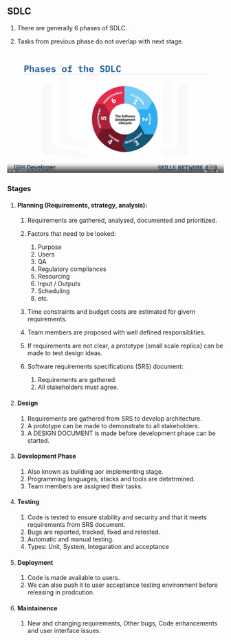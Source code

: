 ## SDLC

1. There are generally 6 phases of SDLC.

2. Tasks from previous phase do not overlap with next stage.

![SDLC](SDLC-phases.png)

### Stages

1. #### Planning (Requirements, strategy, analysis):

   1. Requirements are gathered, analysed, documented and prioritized.

   2. Factors that need to be looked:

      1. Purpose
      2. Users
      3. QA
      4. Regulatory compliances
      5. Resourcing
      6. Input / Outputs
      7. Scheduling
      8. etc.

   3. Time constraints and budget costs are estimated for givern requirements.
   4. Team members are proposed with well defined responsiblities.
   5. If requirements are not clear, a prototype (small scale replica) can be made to test design ideas.
   6. Software requirements specifications (SRS) document:
      1. Requirements are gathered.
      2. All stakeholders must agree.

2. #### Design

   1. Requirements are gathered from SRS to develop architecture.
   2. A prototype can be made to demonstrate to all stakeholders.
   3. A DESIGN DOCUMENT is made before development phase can be started.

3. #### Development Phase

   1. Also known as building aor implementing stage.
   2. Programming languages, stacks and tools are detetrmined.
   3. Team members are assigned their tasks.

4. #### Testing

   1. Code is tested to ensure stability and security and that it meets requirements from SRS document.
   2. Bugs are reported, tracked, fixed and retested.
   3. Automatic and manual testing.
   4. Types: Unit, System, Integaration and acceptance

5. #### Deployment

   1. Code is made available to users.
   2. We can also push it to user acceptance testing environment before releasing in prodcution.

6. #### Maintainence

   1. New and changing requirements, Other bugs, Code enhancements and user interface issues.
